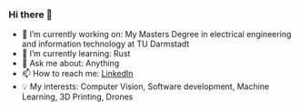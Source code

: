 ### Hi there 👋


- 🔭 I’m currently working on: My Masters Degree in electrical engineering and information technology at TU Darmstadt
- 🌱 I’m currently learning: Rust
- 💬 Ask me about: Anything
- 📫 How to reach me:  [LinkedIn](https://www.linkedin.com/in/lars-gudjons-2aa8b91a1/)
- 💡 My interests: Computer Vision, Software development, Machine Learning, 3D Printing, Drones

